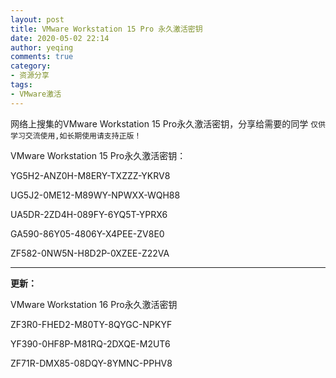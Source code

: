 ```yaml
---
layout: post
title: VMware Workstation 15 Pro 永久激活密钥
date: 2020-05-02 22:14
author: yeqing
comments: true
category: 
- 资源分享
tags: 
- VMware激活
---
```

网络上搜集的VMware Workstation 15 Pro永久激活密钥，分享给需要的同学
`仅供学习交流使用,如长期使用请支持正版！`

VMware Workstation 15 Pro永久激活密钥：

YG5H2-ANZ0H-M8ERY-TXZZZ-YKRV8

UG5J2-0ME12-M89WY-NPWXX-WQH88

UA5DR-2ZD4H-089FY-6YQ5T-YPRX6

GA590-86Y05-4806Y-X4PEE-ZV8E0

ZF582-0NW5N-H8D2P-0XZEE-Z22VA

------

**更新：**

VMware Workstation 16 Pro永久激活密钥

ZF3R0-FHED2-M80TY-8QYGC-NPKYF

YF390-0HF8P-M81RQ-2DXQE-M2UT6

ZF71R-DMX85-08DQY-8YMNC-PPHV8